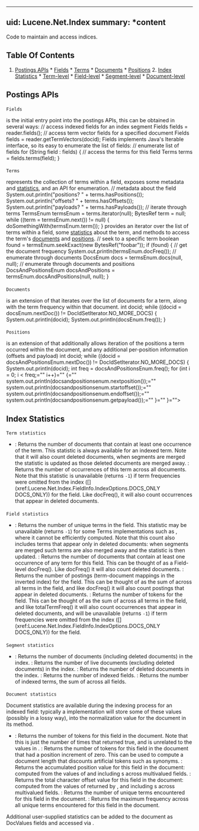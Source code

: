 ﻿
<!--
 Licensed to the Apache Software Foundation (ASF) under one or more
 contributor license agreements.  See the NOTICE file distributed with
 this work for additional information regarding copyright ownership.
 The ASF licenses this file to You under the Apache License, Version 2.0
 (the "License"); you may not use this file except in compliance with
 the License.  You may obtain a copy of the License at

     http://www.apache.org/licenses/LICENSE-2.0

 Unless required by applicable law or agreed to in writing, software
 distributed under the License is distributed on an "AS IS" BASIS,
 WITHOUT WARRANTIES OR CONDITIONS OF ANY KIND, either express or implied.
 See the License for the specific language governing permissions and
 limitations under the License.
-->

---
uid: Lucene.Net.Index
summary: *content
---

Code to maintain and access indices.

## Table Of Contents

 1. [Postings APIs](#postings) * [Fields](#fields) * [Terms](#terms) * [Documents](#documents) * [Positions](#positions) 2. [Index Statistics](#stats) * [Term-level](#termstats) * [Field-level](#fieldstats) * [Segment-level](#segmentstats) * [Document-level](#documentstats) 

## Postings APIs

#### 
    Fields

 [](xref:Lucene.Net.Index.Fields) is the initial entry point into the postings APIs, this can be obtained in several ways: // access indexed fields for an index segment Fields fields = reader.fields(); // access term vector fields for a specified document Fields fields = reader.getTermVectors(docid); Fields implements Java's Iterable interface, so its easy to enumerate the list of fields: // enumerate list of fields for (String field : fields) { // access the terms for this field Terms terms = fields.terms(field); } 

#### 
    Terms

 [](xref:Lucene.Net.Index.Terms) represents the collection of terms within a field, exposes some metadata and [statistics](#fieldstats), and an API for enumeration. // metadata about the field System.out.println("positions? " + terms.hasPositions()); System.out.println("offsets? " + terms.hasOffsets()); System.out.println("payloads? " + terms.hasPayloads()); // iterate through terms TermsEnum termsEnum = terms.iterator(null); BytesRef term = null; while ((term = termsEnum.next()) != null) { doSomethingWith(termsEnum.term()); } [](xref:Lucene.Net.Index.TermsEnum) provides an iterator over the list of terms within a field, some [statistics](#termstats) about the term, and methods to access the term's [documents](#documents) and [positions](#positions). // seek to a specific term boolean found = termsEnum.seekExact(new BytesRef("foobar")); if (found) { // get the document frequency System.out.println(termsEnum.docFreq()); // enumerate through documents DocsEnum docs = termsEnum.docs(null, null); // enumerate through documents and positions DocsAndPositionsEnum docsAndPositions = termsEnum.docsAndPositions(null, null); } 

#### 
    Documents

 [](xref:Lucene.Net.Index.DocsEnum) is an extension of [](xref:Lucene.Net.Search.DocIdSetIterator)that iterates over the list of documents for a term, along with the term frequency within that document. int docid; while ((docid = docsEnum.nextDoc()) != DocIdSetIterator.NO_MORE_DOCS) { System.out.println(docid); System.out.println(docsEnum.freq()); } 

#### 
    Positions

 [](xref:Lucene.Net.Index.DocsAndPositionsEnum) is an extension of [](xref:Lucene.Net.Index.DocsEnum) that additionally allows iteration of the positions a term occurred within the document, and any additional per-position information (offsets and payload) int docid; while ((docid = docsAndPositionsEnum.nextDoc()) != DocIdSetIterator.NO_MORE_DOCS) { System.out.println(docid); int freq = docsAndPositionsEnum.freq(); for (int i = 0; i < freq;="" i++)="" {="" system.out.println(docsandpositionsenum.nextposition());="" system.out.println(docsandpositionsenum.startoffset());="" system.out.println(docsandpositionsenum.endoffset());="" system.out.println(docsandpositionsenum.getpayload());="" }="" }=""> 

## Index Statistics

#### 
    Term statistics

 * [](xref:Lucene.Net.Index.TermsEnum.DocFreq): Returns the number of documents that contain at least one occurrence of the term. This statistic is always available for an indexed term. Note that it will also count deleted documents, when segments are merged the statistic is updated as those deleted documents are merged away. [](xref:Lucene.Net.Index.TermsEnum.TotalTermFreq): Returns the number of occurrences of this term across all documents. Note that this statistic is unavailable (returns `-1`) if term frequencies were omitted from the index ([](xref:Lucene.Net.Index.FieldInfo.IndexOptions.DOCS_ONLY DOCS_ONLY)) for the field. Like docFreq(), it will also count occurrences that appear in deleted documents. 

#### 
    Field statistics

 * [](xref:Lucene.Net.Index.Terms.Size): Returns the number of unique terms in the field. This statistic may be unavailable (returns `-1`) for some Terms implementations such as [](xref:Lucene.Net.Index.MultiTerms), where it cannot be efficiently computed. Note that this count also includes terms that appear only in deleted documents: when segments are merged such terms are also merged away and the statistic is then updated. [](xref:Lucene.Net.Index.Terms.GetDocCount): Returns the number of documents that contain at least one occurrence of any term for this field. This can be thought of as a Field-level docFreq(). Like docFreq() it will also count deleted documents. [](xref:Lucene.Net.Index.Terms.GetSumDocFreq): Returns the number of postings (term-document mappings in the inverted index) for the field. This can be thought of as the sum of [](xref:Lucene.Net.Index.TermsEnum.DocFreq) across all terms in the field, and like docFreq() it will also count postings that appear in deleted documents. [](xref:Lucene.Net.Index.Terms.GetSumTotalTermFreq): Returns the number of tokens for the field. This can be thought of as the sum of [](xref:Lucene.Net.Index.TermsEnum.TotalTermFreq) across all terms in the field, and like totalTermFreq() it will also count occurrences that appear in deleted documents, and will be unavailable (returns `-1`) if term frequencies were omitted from the index ([](xref:Lucene.Net.Index.FieldInfo.IndexOptions.DOCS_ONLY DOCS_ONLY)) for the field. 

#### 
    Segment statistics

 * [](xref:Lucene.Net.Index.IndexReader.MaxDoc): Returns the number of documents (including deleted documents) in the index. [](xref:Lucene.Net.Index.IndexReader.NumDocs): Returns the number of live documents (excluding deleted documents) in the index. [](xref:Lucene.Net.Index.IndexReader.NumDeletedDocs): Returns the number of deleted documents in the index. [](xref:Lucene.Net.Index.Fields.Size): Returns the number of indexed fields. [](xref:Lucene.Net.Index.Fields.GetUniqueTermCount): Returns the number of indexed terms, the sum of [](xref:Lucene.Net.Index.Terms.Size) across all fields. 

#### 
    Document statistics

 Document statistics are available during the indexing process for an indexed field: typically a [](xref:Lucene.Net.Search.Similarities.Similarity) implementation will store some of these values (possibly in a lossy way), into the normalization value for the document in its [](xref:Lucene.Net.Search.Similarities.Similarity.ComputeNorm) method. 

 * [](xref:Lucene.Net.Index.FieldInvertState.GetLength): Returns the number of tokens for this field in the document. Note that this is just the number of times that [](xref:Lucene.Net.Analysis.TokenStream.IncrementToken) returned true, and is unrelated to the values in [](xref:Lucene.Net.Analysis.TokenAttributes.PositionIncrementAttribute). [](xref:Lucene.Net.Index.FieldInvertState.GetNumOverlap): Returns the number of tokens for this field in the document that had a position increment of zero. This can be used to compute a document length that discounts artificial tokens such as synonyms. [](xref:Lucene.Net.Index.FieldInvertState.GetPosition): Returns the accumulated position value for this field in the document: computed from the values of [](xref:Lucene.Net.Analysis.TokenAttributes.PositionIncrementAttribute) and including [](xref:Lucene.Net.Analysis.Analyzer.GetPositionIncrementGap)s across multivalued fields. [](xref:Lucene.Net.Index.FieldInvertState.GetOffset): Returns the total character offset value for this field in the document: computed from the values of [](xref:Lucene.Net.Analysis.TokenAttributes.OffsetAttribute) returned by [](xref:Lucene.Net.Analysis.TokenStream.End), and including [](xref:Lucene.Net.Analysis.Analyzer.GetOffsetGap)s across multivalued fields. [](xref:Lucene.Net.Index.FieldInvertState.GetUniqueTermCount): Returns the number of unique terms encountered for this field in the document. [](xref:Lucene.Net.Index.FieldInvertState.GetMaxTermFrequency): Returns the maximum frequency across all unique terms encountered for this field in the document. 

 Additional user-supplied statistics can be added to the document as DocValues fields and accessed via [](xref:Lucene.Net.Index.AtomicReader.GetNumericDocValues). 